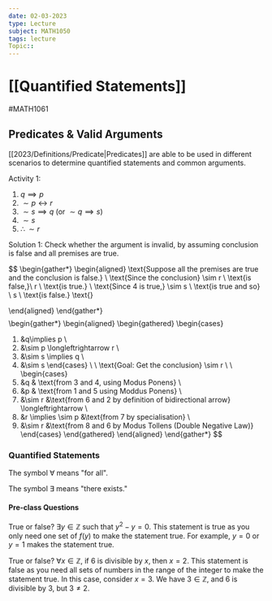 ```yaml
---
date: 02-03-2023
type: Lecture
subject: MATH1050
tags: lecture
Topic:: 
---
```

# [[Quantified Statements]]
#MATH1061

## Predicates & Valid Arguments

[[2023/Definitions/Predicate|Predicates]] are able to be used in different scenarios to determine quantified statements and common arguments.

Activity 1:

1. $q\implies p$
2. $\sim p \longleftrightarrow r$
3. $\sim s \implies q$  (or $\sim q \implies s$)
4. $\sim s$
5. $\therefore \sim r$

Solution 1: Check whether the argument is invalid, by assuming conclusion is false and all premises are true.

$$
\begin{gather*}
\begin{aligned}
\text{Suppose all the premises are true and the conclusion is false.} \\
\text{Since the conclusion} \sim r \ \text{is false,}\ r \ \text{is true.} \\
\text{Since 4 is true,} \sim s \ \text{is true and so}  \ s \ \text{is false.}
\text{}

\end{aligned}
\end{gather*}
$$
$$
\begin{gather*}
\begin{aligned}
\begin{gathered}
\begin{cases}
1. &q\implies p \\
2. &\sim p \longleftrightarrow r \\
3. &\sim s \implies q \\
4. &\sim s
\end{cases}
\\
\\
\text{Goal: Get the conclusion} \sim r \\ \\
\begin{cases}
5. &q & \text{from 3 and 4, using Modus Ponens} \\
6. &p & \text{from 1 and 5 using Moddus Ponens} \\
7. &\sim r &\text{from 6 and 2 by definition of bidirectional arrow} \longleftrightarrow \\
8. &r \implies \sim p &\text{from 7 by specialisation} \\
9. &\sim r &\text{from 8 and 6 by Modus Tollens (Double Negative Law)}
\end{cases}
\end{gathered}
\end{aligned}
\end{gather*}
$$

### Quantified Statements

The symbol $\forall$ means "for all".

The symbol $\exists$ means "there exists."

#### Pre-class Questions

True or false? $\exists y \in \mathbb{Z}$ such that $y^2-y=0$.
This statement is true as you only need one set of $f(y)$ to make the statement true. For example, $y=0$ or $y=1$ makes the statement true.

True or false? $\forall x \in \mathbb{Z}$, if 6 is divisible by $x$, then $x=2$.
This statement is false as you need all sets of numbers in the range of the integer to make the statement true. In this case, consider $x=3$. We have $3 \in \mathbb{Z}$, and 6 is divisible by 3, but $3\neq 2$.


